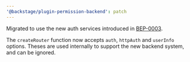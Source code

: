 ```yaml
---
'@backstage/plugin-permission-backend': patch
---
```


Migrated to use the new auth services introduced in [BEP-0003](https://github.com/backstage/backstage/blob/master/beps/0003-auth-architecture-evolution/README.md).

The `createRouter` function now accepts `auth`, `httpAuth` and `userInfo` options. Theses are used internally to support the new backend system, and can be ignored.
